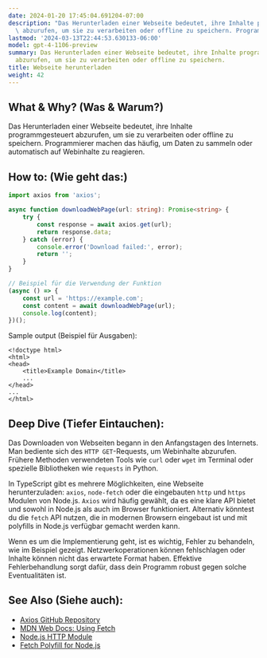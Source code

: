 ```yaml
---
date: 2024-01-20 17:45:04.691204-07:00
description: "Das Herunterladen einer Webseite bedeutet, ihre Inhalte programmgesteuert\
  \ abzurufen, um sie zu verarbeiten oder offline zu speichern. Programmierer machen\u2026"
lastmod: '2024-03-13T22:44:53.630133-06:00'
model: gpt-4-1106-preview
summary: Das Herunterladen einer Webseite bedeutet, ihre Inhalte programmgesteuert
  abzurufen, um sie zu verarbeiten oder offline zu speichern.
title: Webseite herunterladen
weight: 42
---
```


## What & Why? (Was & Warum?)
Das Herunterladen einer Webseite bedeutet, ihre Inhalte programmgesteuert abzurufen, um sie zu verarbeiten oder offline zu speichern. Programmierer machen das häufig, um Daten zu sammeln oder automatisch auf Webinhalte zu reagieren.

## How to: (Wie geht das:)
```TypeScript
import axios from 'axios';

async function downloadWebPage(url: string): Promise<string> {
    try {
        const response = await axios.get(url);
        return response.data;
    } catch (error) {
        console.error('Download failed:', error);
        return '';
    }
}

// Beispiel für die Verwendung der Funktion
(async () => {
    const url = 'https://example.com';
    const content = await downloadWebPage(url);
    console.log(content);
})();
```
Sample output (Beispiel für Ausgaben):
```plaintext
<!doctype html>
<html>
<head>
    <title>Example Domain</title>
    ...
</head>
...
</html>
```

## Deep Dive (Tiefer Eintauchen):
Das Downloaden von Webseiten begann in den Anfangstagen des Internets. Man bediente sich des `HTTP GET`-Requests, um Webinhalte abzurufen. Frühere Methoden verwendeten Tools wie `curl` oder `wget` im Terminal oder spezielle Bibliotheken wie `requests` in Python.

In TypeScript gibt es mehrere Möglichkeiten, eine Webseite herunterzuladen: `axios`, `node-fetch` oder die eingebauten `http` und `https` Modulen von Node.js. `Axios` wird häufig gewählt, da es eine klare API bietet und sowohl in Node.js als auch im Browser funktioniert. Alternativ könntest du die `fetch` API nutzen, die in modernen Browsern eingebaut ist und mit polyfills in Node.js verfügbar gemacht werden kann.

Wenn es um die Implementierung geht, ist es wichtig, Fehler zu behandeln, wie im Beispiel gezeigt. Netzwerkoperationen können fehlschlagen oder Inhalte können nicht das erwartete Format haben. Effektive Fehlerbehandlung sorgt dafür, dass dein Programm robust gegen solche Eventualitäten ist.

## See Also (Siehe auch):
- [Axios GitHub Repository](https://github.com/axios/axios)
- [MDN Web Docs: Using Fetch](https://developer.mozilla.org/en-US/docs/Web/API/Fetch_API/Using_Fetch)
- [Node.js HTTP Module](https://nodejs.org/api/http.html)
- [Fetch Polyfill for Node.js](https://github.com/node-fetch/node-fetch)
